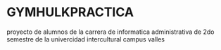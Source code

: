 # GYMHULKPRACTICA
proyecto de alumnos de la carrera de informatica administrativa de 2do semestre de la univercidad intercultural campus valles
